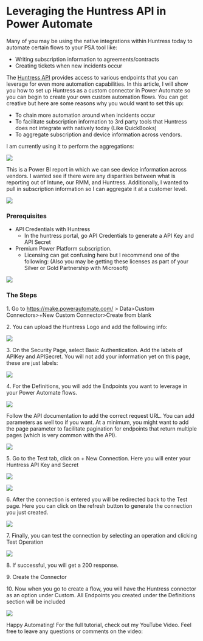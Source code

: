 # Leveraging the Huntress API in Power Automate

Many of you may be using the native integrations within Huntress today to automate certain flows to your PSA tool like:

* Writing subscription information to agreements/contracts
* Creating tickets when new incidents occur

The [Huntress API](https://api.huntress.io/docs) provides access to various endpoints that you can leverage for even more automation capabilities. In this article, I will show you how to set up Huntress as a custom connector in Power Automate so you can begin to create your own custom automation flows. You can get creative but here are some reasons why you would want to set this up:

* To chain more automation around when incidents occur
* To facilitate subscription information to 3rd party tools that Huntress does not integrate with natively today (Like QuickBooks)
* To aggregate subscription and device information across vendors.&#x20;

I am currently using it to perform the aggregations:&#x20;

![](https://tminus365.com/wp-content/uploads/2022/09/pic1-4-1024x569.png)

This is a Power BI report in which we can see device information across vendors. I wanted see if there were any disparities between what is reporting out of Intune, our RMM, and Huntress. Additionally, I wanted to pull in subscription information so I can aggregate it at a customer level.&#x20;

![](https://tminus365.com/wp-content/uploads/2022/09/pic2-4.png)

### Prerequisites

* API Credentials with Huntress
  * In the huntress portal, go API Credentials to generate a API Key and API Secret
* Premium Power Platform subscription.
  * Licensing can get confusing here but I recommend one of the following: (Also you may be getting these licenses as part of your Silver or Gold Partnership with Microsoft)

![](https://tminus365.com/wp-content/uploads/2022/08/pic3.png)

### The Steps

1\. Go to https://make.powerautomate.com/ > Data>Custom Connectors>+New Custom Connector>Create from blank

2\. You can upload the Huntress Logo and add the following info:

![](https://tminus365.com/wp-content/uploads/2022/09/pic4-7.png)

3\. On the Security Page, select Basic Authentication. Add the labels of APIKey and APISecret. You will not add your information yet on this page, these are just labels:

![](https://tminus365.com/wp-content/uploads/2022/09/pic5-4.png)

4\. For the Definitions, you will add the Endpoints you want to leverage in your Power Automate flows.&#x20;

![](https://tminus365.com/wp-content/uploads/2022/09/pic6-1.png)

Follow the API documentation to add the correct request URL. You can add parameters as well too if you want. At a minimum, you might want to add the page parameter to facilitate pagination for endpoints that return multiple pages (which is very common with the API).&#x20;

![](https://tminus365.com/wp-content/uploads/2022/09/pic7-1.png)

5\. Go to the Test tab, click on + New Connection. Here you will enter your Huntress API Key and Secret

![](https://tminus365.com/wp-content/uploads/2022/09/pic8-1.png)

![](https://tminus365.com/wp-content/uploads/2022/09/pic9-1.png)

6\. After the connection is entered you will be redirected back to the Test page. Here you can click on the refresh button to generate the connection you just created.

![](https://tminus365.com/wp-content/uploads/2022/09/pic10-1.png)

7\. Finally, you can test the connection by selecting an operation and clicking Test Operation

![](https://tminus365.com/wp-content/uploads/2022/09/pic11-1.png)

8\. If successful, you will get a 200 response.

9\. Create the Connector

10\. Now when you go to create a flow, you will have the Huntress connector as an option under Custom. All Endpoints you created under the Definitions section will be included

![](https://tminus365.com/wp-content/uploads/2022/09/pic12-1.png)

Happy Automating! For the full tutorial, check out my YouTube Video. Feel free to leave any questions or comments on the video:
